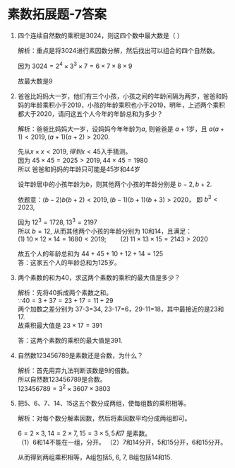 # 素数拓展题-7答案

1. 四个连续自然数的乘积是3024，则这四个数中最大数是（   ）

    解析：重点是将3024进行素因数分解，然后找出可以组合的四个自然数。
    
    因为 $3024=2^4\times3^3\times7=6\times7\times8\times9$

    故最大数是9

2. 爸爸比妈妈大一岁，他们有三个小孩，小孩之间的年龄间隔为两岁，爸爸和妈妈的年龄乘积小于2019，小孩的年龄乘积也小于2019，明年，上述两个乘积都大于2020，请问这五个人今年的年龄总和为多少？

    解析：爸爸比妈妈大一岁，设妈妈今年年龄为$a$, 则爸爸是 $a+1$岁，且 $a(a+1)<2019, (a+1)(a+2)>2020$.

    先从$x\times x<2019, 得到 x<45$入手猜测。  
    因为 $45\times45=2025>2019,44\times45=1980$   
    所以 爸爸和妈妈的年龄只可能是45岁和44岁

    设年龄居中的小孩年龄为$b$，则其他两个小孩的年龄分别是 $b-2, b+2$.

    依题意：$(b-2)b(b+2)<2019, (b-1)(b+1)(b+3)>2020$， 即 $b^3<2023$,  

    因为 $12^3=1728, 13^3=2197$  
    所以 $b=12$, 从而其他两个小孩的年龄分别为 10和14，且满足：    
    $(1)\;10\times12\times14=1680<2019;\qquad (2)\; 11\times13\times15=2143>2020$

    故五个人的年龄总和为 $44+45+10+12+14=125$   
    答：这家五个人的年龄总和为125岁。

3. 两个素数的和为40，求这两个素数的乘积的最大值是多少？

    解析：先将40拆成两个素数之和。  
    $\because 40=3+37=23+17=11+29$   
    两个加数之差分别为 37-3=34, 23-17=6，29-11=18，其中最接近的是23和17.   
    故乘积最大值是 $23\times17=391$  

    答：这两个素数的乘积的最大值是$391$.

4. 自然数123456789是素数还是合数，为什么？

    解析：首先用弃九法判断该数是9的倍数。  
    所以自然数123456789是合数。  
    $123456789=3^2\times3607\times3803$

5. 把5、6、7、14、15这五个数分成两组，使每组数的乘积相等。

    解析：对每个数分解素因数，然后将素因数平均分成两组即可。

    $6=2\times3,\;14=2\times7,\;15=3\times5, 5和7$ 是素数。  
    （1）6和14不能在一组，分开。
    （2）7和14分开，5和15分开，6和15分开。

    从而得到两组乘积相等，A组包括5, 6, 7, B组包括14和15.
    